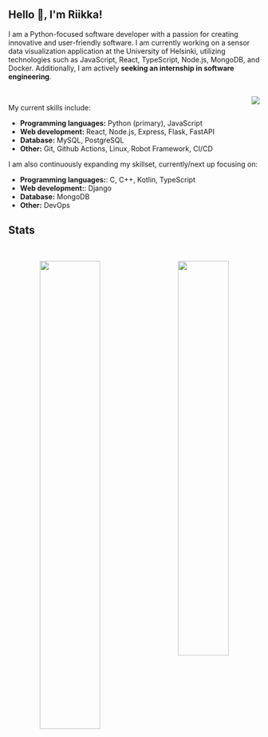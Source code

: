 ## Hello :wave:, I'm Riikka!

I am a Python-focused software developer with a passion for creating innovative and user-friendly software. I am currently working on a sensor data visualization application at the University of Helsinki, utilizing technologies such as JavaScript, React, TypeScript, Node.js, MongoDB, and Docker. Additionally, I am actively **seeking an internship in software engineering**.

<br>
<div><img align="right" src="https://media.giphy.com/media/aqvLMPB3CddHUzBzQX/giphy.gif"/>
</div>

My current skills include:
- **Programming languages:** Python (primary), JavaScript
- **Web development:** React, Node.js, Express, Flask, FastAPI
- **Database:** MySQL, PostgreSQL
- **Other:** Git, Github Actions, Linux, Robot Framework, CI/CD

I am also continuously expanding my skillset, currently/next up focusing on:

- **Programming languages:**: C, C++, Kotlin, TypeScript
- **Web development:**: Django
- **Database:** MongoDB
- **Other:** DevOps


## Stats
<br>
<p align=center>
  <div align=center>
    <a>
      <img align="left" width=49% src="https://github-readme-stats.vercel.app/api?username=riikkayoki" />
    </a>
  </div>
  
  <div align=center>
    <a>
      <img width=45% align="right" src="https://github-readme-stats.vercel.app/api/top-langs/?username=riikkayoki&layout=compact"/>
    </a>
    
  </div>
</p>


